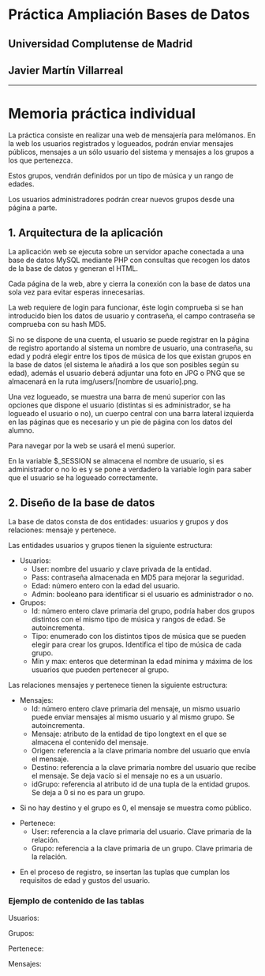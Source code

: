 # Práctica Ampliación Bases de Datos
## Universidad Complutense de Madrid
## Javier Martín Villarreal
---

# Memoria práctica individual

La práctica consiste en realizar una web de mensajería para melómanos. En la web los usuarios registrados y logueados, podrán enviar mensajes públicos, mensajes a un sólo usuario del sistema y mensajes a los grupos a los que pertenezca.

Estos grupos, vendrán definidos por un tipo de música y un rango de edades.

Los usuarios administradores podrán crear nuevos grupos desde una página a parte.

## 1. Arquitectura de la aplicación

La aplicación web se ejecuta sobre un servidor apache conectada a una base de datos MySQL mediante PHP con consultas que recogen los datos de la base de datos y generan el HTML.

Cada página de la web, abre y cierra la conexión con la base de datos una sola vez para evitar esperas innecesarias.

La web requiere de login para funcionar, éste login comprueba si se han introducido bien los datos de usuario y contraseña, el campo contraseña se comprueba con su hash MD5.

Si no se dispone de una cuenta, el usuario se puede registrar en la página de registro aportando al sistema un nombre de usuario, una contraseña, su edad y podrá elegir entre los tipos de música de los que existan grupos en la base de datos (el sistema le añadirá a los que son posibles según su edad), además el usuario deberá adjuntar una foto en JPG o PNG que se almacenará en la ruta img/users/[nombre de usuario].png.

Una vez logueado, se muestra una barra de menú superior con las opciones que dispone el usuario (distintas si es administrador, se ha logueado el usuario o no), un cuerpo central con una barra lateral izquierda en las páginas que es necesario y un pie de página con los datos del alumno.

Para navegar por la web se usará el menú superior.

En la variable $_SESSION se almacena el nombre de usuario, si es administrador o no lo es y se pone a verdadero la variable login para saber que el usuario se ha logueado correctamente.


## 2. Diseño de la base de datos


La base de datos consta de dos entidades: usuarios y grupos y dos relaciones: mensaje y pertenece.

Las entidades usuarios y grupos tienen la siguiente estructura:

- Usuarios:
    - User: nombre del usuario y clave privada de la entidad.
    - Pass: contraseña almacenada en MD5 para mejorar la seguridad.
    - Edad: número entero con la edad del usuario.
    - Admin: booleano para identificar si el usuario es administrador o no.
- Grupos:
    - Id: número entero clave primaria del grupo, podría haber dos grupos distintos con el mismo tipo de música y rangos de edad. Se autoincrementa.
    - Tipo: enumerado con los distintos tipos de música que se pueden elegir para crear los grupos. Identifica el tipo de música de cada grupo.
    - Min y max: enteros que determinan la edad mínima y máxima de los usuarios que pueden pertenecer al grupo.

Las relaciones mensajes y pertenece tienen la siguiente estructura:

- Mensajes:
    - Id:  número entero clave primaria del mensaje, un mismo usuario puede enviar mensajes al mismo usuario y al mismo grupo. Se autoincrementa.
    - Mensaje: atributo de la entidad de tipo longtext en el que se almacena el contenido del mensaje.
    - Origen: referencia a la clave primaria nombre del usuario que envía el mensaje.
    - Destino: referencia a la clave primaria  nombre del usuario que recibe el mensaje. Se deja vacío si el mensaje no es a un usuario.
    - idGrupo: referencia al atributo id de una tupla de la entidad grupos. Se deja a 0 si no es para un grupo.

* Si no hay destino y el grupo es 0, el mensaje se muestra como público.

- Pertenece:
    - User: referencia a la clave primaria del usuario. Clave primaria de la relación.
    - Grupo: referencia a la clave primaria de un grupo. Clave primaria de la relación.
* En el proceso de registro, se insertan las tuplas que cumplan los requisitos de edad y gustos del usuario.

### Ejemplo de contenido de las tablas

Usuarios: 
![]()

Grupos:
![]()

Pertenece:
![]()

Mensajes:
![]()